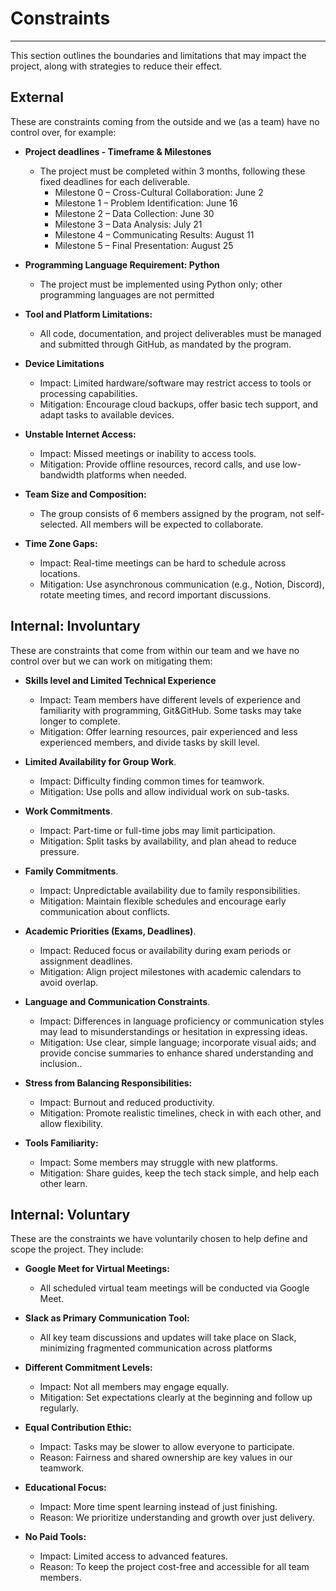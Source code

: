 
# Constraints

---

This section outlines the boundaries and limitations that may impact the
project, along with strategies to reduce their effect.

## External

These are constraints coming from the outside and we (as a team)
have no control over, for example:

- **Project deadlines - Timeframe & Milestones**
  - The project must be completed within 3 months, following these fixed deadlines
  for each deliverable.
    - Milestone 0 – Cross-Cultural Collaboration: June 2
    - Milestone 1 – Problem Identification: June 16
    - Milestone 2 – Data Collection: June 30
    - Milestone 3 – Data Analysis: July 21
    - Milestone 4 – Communicating Results: August 11
    - Milestone 5 – Final Presentation: August 25

- **Programming Language Requirement: Python**
  - The project must be implemented using Python only; other programming
  languages are not permitted
- **Tool and Platform Limitations:**
  - All code, documentation, and project deliverables must be managed and
  submitted through GitHub, as mandated by the program.
- **Device Limitations**
  - Impact: Limited hardware/software may restrict access to tools or processing
   capabilities.  
  - Mitigation: Encourage cloud backups, offer basic tech support, and adapt
   tasks to available devices.
- **Unstable Internet Access:**
  - Impact: Missed meetings or inability to access tools.  
  - Mitigation: Provide offline resources, record calls, and use low-bandwidth
   platforms when needed.
- **Team Size and Composition:**
  - The group consists of 6 members assigned by the program, not self-selected.
   All members will be expected to collaborate.

- **Time Zone Gaps:**
  - Impact: Real-time meetings can be hard to schedule across locations.  
  - Mitigation: Use asynchronous communication (e.g., Notion, Discord), rotate
   meeting times, and record important discussions.

## Internal: Involuntary

These are constraints that come from within our team and we have no
control over but we can work on mitigating them:

- **Skills level and Limited Technical Experience**
  - Impact: Team members have different levels of experience and familiarity
   with programming, Git&GitHub. Some tasks may take longer to complete.  
  - Mitigation: Offer learning resources, pair experienced and less experienced
   members, and divide tasks by skill level.
- **Limited Availability for Group Work**.
  - Impact: Difficulty finding common times for teamwork.  
  - Mitigation: Use polls and allow individual work on sub-tasks.

- **Work Commitments**.
  - Impact: Part-time or full-time jobs may limit participation.
  - Mitigation: Split tasks by availability, and plan ahead to reduce pressure.

- **Family Commitments**.
  - Impact: Unpredictable availability due to family responsibilities.
  - Mitigation: Maintain flexible schedules and encourage early communication
   about conflicts.

- **Academic Priorities (Exams, Deadlines)**.
  - Impact: Reduced focus or availability during exam periods or assignment deadlines.
  - Mitigation: Align project milestones with academic calendars to avoid overlap.

- **Language and Communication Constraints**.
  - Impact: Differences in language proficiency or communication styles may
   lead to misunderstandings or hesitation in expressing ideas.  
  - Mitigation: Use clear, simple language; incorporate visual aids; and
   provide concise summaries to enhance shared understanding and inclusion..

- **Stress from Balancing Responsibilities:**
  - Impact: Burnout and reduced productivity.  
  - Mitigation: Promote realistic timelines, check in with each other, and
   allow flexibility.

- **Tools Familiarity:**
  - Impact: Some members may struggle with new platforms.  
  - Mitigation: Share guides, keep the tech stack simple, and help each other learn.

## Internal: Voluntary

These are the constraints we have voluntarily chosen to help define and scope
 the project. They include:

- **Google Meet for Virtual Meetings:**
  - All scheduled virtual team meetings will be conducted via Google Meet.

- **Slack as Primary Communication Tool:**
  - All key team discussions and updates will take place on Slack, minimizing
   fragmented communication across platforms

- **Different Commitment Levels:**
  - Impact: Not all members may engage equally.  
  - Mitigation: Set expectations clearly at the beginning and follow up regularly.

- **Equal Contribution Ethic:**
  - Impact: Tasks may be slower to allow everyone to participate.  
  - Reason: Fairness and shared ownership are key values in our teamwork.

- **Educational Focus:**
  - Impact: More time spent learning instead of just finishing.  
  - Reason: We prioritize understanding and growth over just delivery.

- **No Paid Tools:**
  - Impact: Limited access to advanced features.  
  - Reason: To keep the project cost-free and accessible for all team members.
  